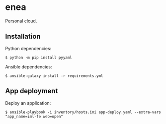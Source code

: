 # enea

Personal cloud.

## Installation

Python dependencies:

```
$ python -m pip install pyyaml
```

Ansible dependencies:

```
$ ansible-galaxy install -r requirements.yml
```

## App deployment

Deploy an application:

```
$ ansible-playbook -i inventory/hosts.ini app-deploy.yaml --extra-vars "app_name=iml-fe web=open"
```
